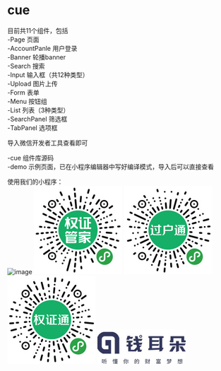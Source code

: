 # cue

目前共11个组件，包括<br>
-Page           页面<br>
-AccountPanle   用户登录<br>
-Banner         轮播banner<br>
-Search         搜索<br>
-Input          输入框（共12种类型）<br>
-Upload         图片上传<br>
-Form           表单<br>
-Menu           按钮组<br>
-List           列表（3种类型）<br>
-SearchPanel    筛选框<br>
-TabPanel       选项框<br>


导入微信开发者工具查看即可

-cue   组件库源码<br>
-demo  示例页面，已在小程序编辑器中写好编译模式，导入后可以直接查看

使用我们的小程序：<br>
![image](https://github.com/WARJY/cue/blob/master/images/BD%E9%93%BE.jpg)
![image](https://github.com/WARJY/cue/blob/master/images/%E6%9D%83%E8%AF%81%E7%AE%A1%E5%AE%B6.jpg)
![image](https://github.com/WARJY/cue/blob/master/images/%E8%BF%87%E6%88%B7%E9%80%9A.jpg)
![image](https://github.com/WARJY/cue/blob/master/images/%E6%9D%83%E8%AF%81%E9%80%9A.jpg)
![image](https://github.com/WARJY/cue/blob/master/images/%E9%92%B1%E8%80%B3%E6%9C%B5.jpg)
